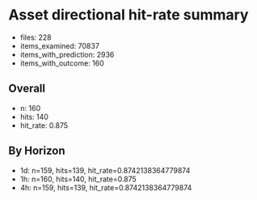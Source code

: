 # Asset directional hit-rate summary
- files: 228
- items_examined: 70837
- items_with_prediction: 2936
- items_with_outcome: 160

## Overall
- n: 160
- hits: 140
- hit_rate: 0.875

## By Horizon
- 1d: n=159, hits=139, hit_rate=0.8742138364779874
- 1h: n=160, hits=140, hit_rate=0.875
- 4h: n=159, hits=139, hit_rate=0.8742138364779874
